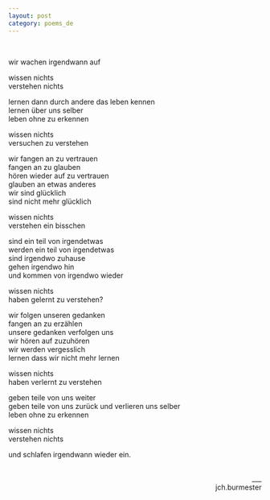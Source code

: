 ```yaml
---
layout: post
category: poems_de
---
```


<br />

wir wachen irgendwann auf

wissen nichts<br />
verstehen nichts

lernen dann durch andere das leben kennen<br />
lernen über uns selber<br />
leben ohne zu erkennen

wissen nichts<br />
versuchen zu verstehen

wir fangen an zu vertrauen<br />
fangen an zu glauben<br />
hören wieder auf zu vertrauen<br />
glauben an etwas anderes<br />
wir sind glücklich<br />
sind nicht mehr glücklich

wissen nichts<br />
verstehen ein bisschen

sind ein teil von irgendetwas<br />
werden ein teil von irgendetwas<br />
sind irgendwo zuhause<br />
gehen irgendwo hin<br />
und kommen von irgendwo wieder

wissen nichts<br />
haben gelernt zu verstehen?

wir folgen unseren gedanken<br />
fangen an zu erzählen<br />
unsere gedanken verfolgen uns<br />
wir hören auf zuzuhören<br />
wir werden vergesslich<br />
lernen dass wir nicht mehr lernen

wissen nichts<br />
haben verlernt zu verstehen

geben teile von uns weiter<br />
geben teile von uns zurück und verlieren uns selber<br />
leben ohne zu erkennen

wissen nichts<br />
verstehen nichts

und schlafen irgendwann wieder ein.

<br />
<div align="right">___</div>
<div align="right">jch.burmester</div>
